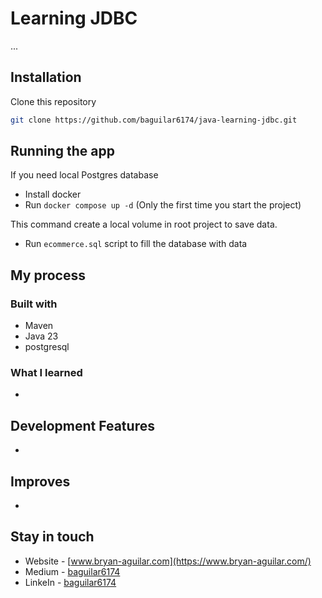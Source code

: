 # Learning JDBC

...

## Installation

Clone this repository

```bash
git clone https://github.com/baguilar6174/java-learning-jdbc.git
```

## Running the app

If you need local Postgres database

- Install docker
- Run `docker compose up -d` (Only the first time you start the project)

This command create a local volume in root project to save data.

- Run `ecommerce.sql` script to fill the database with data

## My process

### Built with

- Maven
- Java 23
- postgresql

### What I learned

- 

## Development Features

- 

## Improves

- 

## Stay in touch

- Website - [www.bryan-aguilar.com](https://www.bryan-aguilar.com/)
- Medium - [baguilar6174](https://baguilar6174.medium.com/)
- LinkeIn - [baguilar6174](https://www.linkedin.com/in/baguilar6174)
